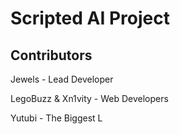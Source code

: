 <h1>Scripted AI Project</h1>


<h2>Contributors</h2>

<p>Jewels - Lead Developer</p>


<p>LegoBuzz & Xn1vity - Web Developers</p>


<p>Yutubi - The Biggest L<p>
